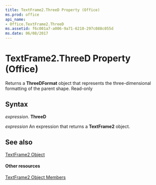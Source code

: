 ```yaml
---
title: TextFrame2.ThreeD Property (Office)
ms.prod: office
api_name:
- Office.TextFrame2.ThreeD
ms.assetid: f6c001a7-a006-9a71-6210-297c088c055d
ms.date: 06/08/2017
---
```



# TextFrame2.ThreeD Property (Office)

Returns a  **ThreeDFormat** object that represents the three-dimensional formatting of the parent shape. Read-only


## Syntax

 _expression_. **ThreeD**

 _expression_ An expression that returns a **TextFrame2** object.


## See also


[TextFrame2 Object](textframe2-object-office.md)
#### Other resources


[TextFrame2 Object Members](textframe2-members-office.md)

